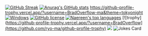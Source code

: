 
<!-- Markdown -->
[![GitHub Streak](https://github-readme-streak-stats.herokuapp.com/user=BradOverflow)](https://git.io/streak-stats)
[![Anurag's GitHub stats](https://github-readme-stats.vercel.app/apiusername=BradOverflow)](https://github.com/anuraghazra/github-readme-stats)
https://github-profile-trophy.vercel.app/?username=BradOverflow-ma&theme=tokyonight
[![Windows](https://svgshare.com/i/ZhY.svg)](https://svgshare.com/i/ZhY.svg)
[![GitHub license](https://img.shields.io/github/license/Naereen/StrapDown.js.svg)](https://github.com/Naereen/StrapDown.js/blob/master/LICENSE)
[![Naereen's top languages](https://github-readme-stats.vercel.app/api/top-langs/username=BradOverlfow&theme=blue-green)](https://github.com/anuraghazra/github-readme-stats)
[![trophy](https://github-profile-trophy.vercel.app/?username=BradOverflow](https://github.com/ryo-ma/github-profile-trophy)
![](https://komarev.com/ghpvc/username=BradOverflow&color=blueviolet)
![Jokes Card](https://readme-jokes.vercel.app/api)
>
